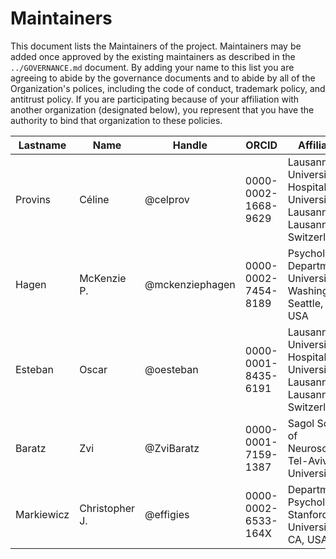 # Maintainers

This document lists the Maintainers of the project.
Maintainers may be added once approved by the existing maintainers as described in the `../GOVERNANCE.md` document.
By adding your name to this list you are agreeing to abide by the governance documents and to abide by all of the Organization's polices, including the code of conduct, trademark policy, and antitrust policy.
If you are participating because of your affiliation with another organization (designated below), you represent that you have the authority to bind that organization to these policies.

<!-- EXAMPLE: The current contents of the table are given for an example, please update. -->

| **Lastname** | **Name** | **Handle** | **ORCID** | **Affiliation** |
| --- | --- | --- | --- | --- |
| Provins | Céline | @celprov | 0000-0002-1668-9629 | Lausanne University Hospital and University of Lausanne, Lausanne, Switzerland |
| Hagen | McKenzie P. | @mckenziephagen | 0000-0002-7454-8189 | Psychology Department, University of Washington, Seattle, WA, USA |
| Esteban | Oscar | @oesteban | 0000-0001-8435-6191 | Lausanne University Hospital and University of Lausanne, Lausanne, Switzerland |
| Baratz | Zvi | @ZviBaratz | 0000-0001-7159-1387 | Sagol School of Neuroscience, Tel-Aviv University |
| Markiewicz | Christopher J. | @effigies | 0000-0002-6533-164X | Department of Psychology, Stanford University, CA, USA |
